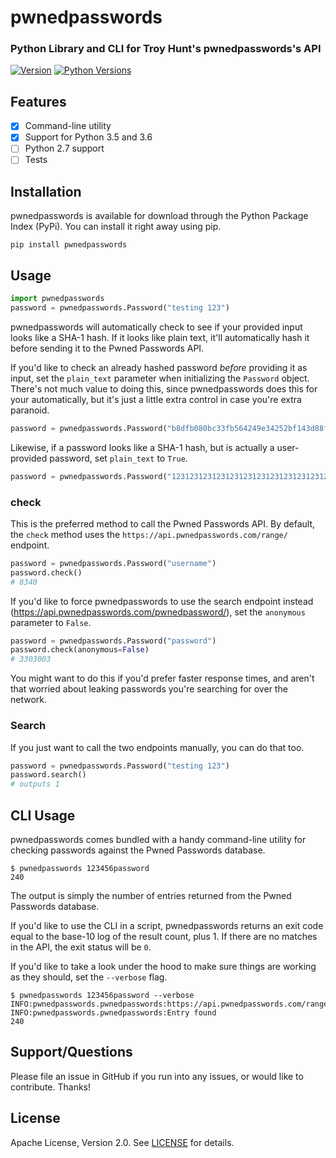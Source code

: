 # pwnedpasswords

### Python Library and CLI for Troy Hunt's pwnedpasswords's API

[![Version][version-badge]][pypi-url]
[![Python Versions][versions-badge]][pypi-url]

## Features

* [x] Command-line utility
* [x] Support for Python 3.5 and 3.6
* [ ] Python 2.7 support
* [ ] Tests

## Installation

pwnedpasswords is available for download through the Python Package Index (PyPi). You can install it right away using pip.

```
pip install pwnedpasswords
```

## Usage

```python
import pwnedpasswords
password = pwnedpasswords.Password("testing 123")
```

pwnedpasswords will automatically check to see if your provided input looks like a SHA-1 hash. If it looks like plain text, it'll automatically hash it before sending it to the Pwned Passwords API.

If you'd like to check an already hashed password *before* providing it as input, set the `plain_text` parameter when initializing the `Password` object. There's not much value to doing this, since pwnedpasswords does this for your automatically, but it's just a little extra control in case you're extra paranoid.

```python
password = pwnedpasswords.Password("b8dfb080bc33fb564249e34252bf143d88fc018f")
```

Likewise, if a password looks like a SHA-1 hash, but is actually a user-provided password, set `plain_text` to `True`.

```python
password = pwnedpasswords.Password("1231231231231231231231231231231231231231", plain_text=True)
```

### check

This is the preferred method to call the Pwned Passwords API. By default, the `check` method uses the `https://api.pwnedpasswords.com/range/` endpoint.

```python
password = pwnedpasswords.Password("username")
password.check()
# 8340
```

If you'd like to force pwnedpasswords to use the search endpoint instead (https://api.pwnedpasswords.com/pwnedpassword/), set the `anonymous` parameter to `False`.

```python
password = pwnedpasswords.Password("password")
password.check(anonymous=False)
# 3303003
```

You might want to do this if you'd prefer faster response times, and aren't that worried about leaking passwords you're searching for over the network.

### Search

If you just want to call the two endpoints manually, you can do that too.

```python
password = pwnedpasswords.Password("testing 123")
password.search()
# outputs 1
```

## CLI Usage

pwnedpasswords comes bundled with a handy command-line utility for checking passwords against the Pwned Passwords database.

```
$ pwnedpasswords 123456password
240
```

The output is simply the number of entries returned from the Pwned Passwords database.

If you'd like to use the CLI in a script, pwnedpasswords returns an exit code equal to the base-10 log of the result count, plus 1. If there are no matches in the API, the exit status will be `0`.

If you'd like to take a look under the hood to make sure things are working as they should, set the `--verbose` flag.

```
$ pwnedpasswords 123456password --verbose
INFO:pwnedpasswords.pwnedpasswords:https://api.pwnedpasswords.com/range/5052C
INFO:pwnedpasswords.pwnedpasswords:Entry found
240
```

## Support/Questions

Please file an issue in GitHub if you run into any issues, or would like to contribute. Thanks!

## License

Apache License, Version 2.0. See [LICENSE](LICENSE) for details.

<!-- Images -->

[version-badge]: https://img.shields.io/pypi/v/pwnedpasswords.svg?style=flat
[versions-badge]: https://img.shields.io/pypi/pyversions/pwnedpasswords.svg?style=flat

<!-- Links -->

[semver-url]: http://www.semver.org
[pypi-url]: https://pypi.python.org/pypi/pwnedpasswords

